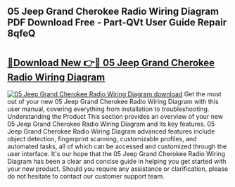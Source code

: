 ## 05 Jeep Grand Cherokee Radio Wiring Diagram PDF Download Free - Part-QVt User Guide Repair 8qfeQ

# <h2><a href="http://dfplh3.blite.top/?on=05+Jeep+Grand+Cherokee+Radio+Wiring+Diagram">🔗Download New 👉🔴 05 Jeep Grand Cherokee Radio Wiring Diagram</a></h2>

[![05 Jeep Grand Cherokee Radio Wiring Diagram download](https://i.imgur.com/lujVjoI.png)](http://dfplh3.blite.top/?on=05+Jeep+Grand+Cherokee+Radio+Wiring+Diagram)
Get the most out of your new 05 Jeep Grand Cherokee Radio Wiring Diagram with this user manual, covering everything from installation to troubleshooting. Understanding the Product This section provides an overview of your new 05 Jeep Grand Cherokee Radio Wiring Diagram and its key features. 05 Jeep Grand Cherokee Radio Wiring Diagram advanced features include object detection, fingerprint scanning, customizable profiles, and automated tasks, all of which can be accessed and customized through the user interface. It's our hope that the 05 Jeep Grand Cherokee Radio Wiring Diagram has been a clear and concise guide in helping you get started with your new product. Should you require any assistance or clarification, please do not hesitate to contact our customer support team.
